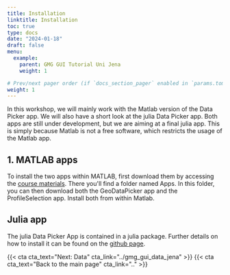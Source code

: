 ```yaml
---
title: Installation
linktitle: Installation
toc: true
type: docs
date: "2024-01-18"
draft: false
menu:
  example:
    parent: GMG GUI Tutorial Uni Jena
    weight: 1

# Prev/next pager order (if `docs_section_pager` enabled in `params.toml`)
weight: 1
---
```

In this workshop, we will mainly work with the Matlab version of the Data Picker app. We will also have a short look at the julia Data Picker app. Both apps are still under development, but we are aiming at a final julia app. This is simply because Matlab is not a free software, which restricts the usage of the Matlab app.


## 1. MATLAB apps
To install the two apps within MATLAB, first download them by accessing the [course materials](https://unibt-my.sharepoint.com/:f:/g/personal/bt303651_myubt_de/EqrYg8m7m5NGpXZryfHaWKEBh3cw5iUU9Mn5dSptLYCYzQ?e=mZA3WG). There you'll find a folder named Apps. In this folder, you can then download both the GeoDataPicker app and the ProfileSelection app. Install both from within Matlab.

 ## Julia app
 The julia Data Picker App is contained in a julia package. Further details on how to install it can be found on the [github page](https://github.com/JuliaGeodynamics/GeoDataPicker.jl).


{{< cta cta_text="Next: Data" cta_link="../gmg_gui_data_jena" >}} 
{{< cta cta_text="Back to the main page" cta_link=".." >}} 





